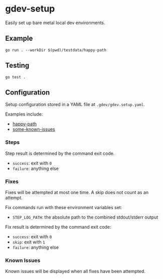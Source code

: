 # gdev-setup

Easily set up bare metal local dev environments.

## Example

`go run . --workDir $(pwd)/testdata/happy-path`

## Testing

`go test .`

## Configuration

Setup configuration stored in a YAML file at `.gdev/gdev.setup.yaml`.

Examples include:
- [happy-path](./testdata/happy-path/.gdev/gdev.setup.yaml)
- [some-known-issues](./testdata/some-known-issues/.gdev/gdev.setup.yaml)

### Steps

Step result is determined by the command exit code.
- `success`: exit with `0`
- `failure`: anything else

### Fixes

Fixes will be attempted at most one time. A skip does not count as an attempt.

Fix commands run with these environment variables set:
- `STEP_LOG_PATH`: the absolute path to the combined stdout/stderr output

Fix result is determined by the command exit code:
- `success`: exit with `0`
- `skip`: exit with `1`
- `failure`: anything else

### Known Issues

Known issues will be displayed when all fixes have been attempted.
